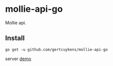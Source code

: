 # mollie-api-go

Mollie api.

## Install

    go get -u github.com/gertcuykens/mollie-api-go

server [demo](http://localhost:8080)